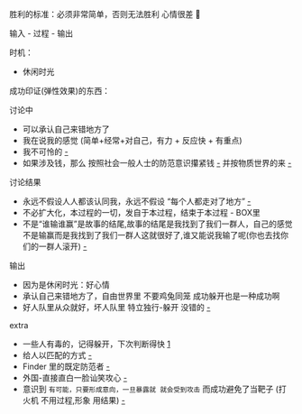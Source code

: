 
胜利的标准：必须非常简单，否则无法胜利 心情很差 🍳

输入 - 过程 - 输出

时机：
- 休闲时光

成功印证(弹性效果)的东西：



讨论中
- 可以承认自己来错地方了
- 我在说我的感觉 (简单+经常+对自己，有力 + 反应快 + 有重点)
- 我不可怜的 [-](https://github.com/7900ms/000nottheater_deserted_systemlibrary/blob/master/supplementary/chain-打火机补充.md#(可怜者会诈唬-可怜者会被激着-可怜者会salty而不自知以为是好味道a-frustrating-big-deal不要诈唬的,不要给激着的))
- 如果涉及钱，那么 按照社会一般人士的防范意识攥紧钱 [-](https://github.com/7900ms/000nottheater_deserted_systemlibrary/blob/master/supplementary/chain-意图-攥紧钱.md) 并按物质世界的来 [-](https://github.com/7900ms/000nottheater_deserted_systemlibrary/blob/master/supplementary/tram-物质世界.md)



讨论结果
- 永远不假设人人都该认同我，永远不假设 “每个人都走对了地方” [-](https://github.com/7900ms/000nottheater_deserted_systemlibrary/blob/master/supplementary/term-Finder-你可能来错地方了.md)
- 不必扩大化，本过程的一切，发自于本过程，结束于本过程 - BOX里
- 不是“谁输谁赢”是故事的结尾,故事的结尾是我找到了我们一群人，自己的感觉不是输赢而是我找到了我们一群人这就很好了,谁又能说我输了呢(你也去找你们的一群人滚开) [-](https://github.com/7900ms/000nottheater_deserted_systemsoftware/tree/master/local-lightshelf#一拍两散非常正常)



输出
- 因为是休闲时光：好心情
- 承认自己来错地方了，自由世界里 不要鸡兔同笼 成功躲开也是一种成功啊
- 好人队里从众就好，坏人队里 特立独行-躲开 没错的 [-](https://www.v2ex.com/notes/28139#杜兰特)

extra
- 一些人有毒的，记得躲开，下次判断得快 [1](https://github.com/7900ms/000nottheater_deserted_systemlibrary/blob/master/supplementary/chain-意图-毒狼.md)
- 给人以匹配的方式 [-](https://github.com/7900ms/000nottheater_deserted_systemlibrary/blob/master/supplementary/term-Finder-给予匹配的方式.md)
- Finder 里的既定防范者 [-](https://github.com/7900ms/000nottheater_deserted_systemlibrary/blob/master/supplementary/term-Finder.md)
- 外国-直接直白一脸讪笑攻心 [-](https://github.com/7900ms/000nottheater_deserted_systemlibrary/blob/master/supplementary/chain-打火机.md)
- 意识到 `有可能，只要形成意向，一旦暴露就 就会受到攻击` 而成功避免了当靶子 (打火机 不用过程,形象 用结果) [-](https://github.com/7900ms/000nottheater_deserted_systemlibrary/blob/master/supplementary/chain-打火机补充.md#不可怜的-satisfied-by-herself)


